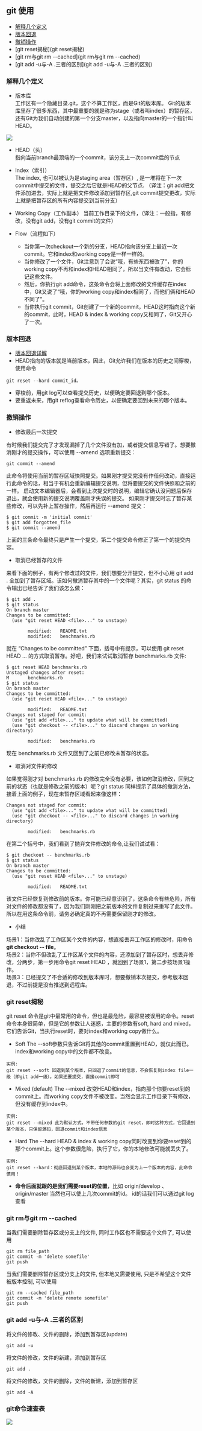 ## git 使用

* [解释几个定义](解释几个定义)
* [版本回退](版本回退)
* [撤销操作](撤销操作)
* [git reset揭秘](git reset揭秘)
* [git rm与git rm --cached](git rm与git rm --cached)
* [git add -u与-A .三者的区别](git add -u与-A .三者的区别)

### 解释几个定义
- 版本库  
工作区有一个隐藏目录.git，这个不算工作区，而是Git的版本库。
Git的版本库里存了很多东西，其中最重要的就是称为stage（或者叫index）的暂存区，还有Git为我们自动创建的第一个分支master，以及指向master的一个指针叫HEAD。

 ![](https://i.imgur.com/tsUowzN.jpg)

- HEAD（头）  
指向当前branch最顶端的一个commit，该分支上一次commit后的节点

- Index（索引）  
 The index, 也可以被认为是staging area（暂存区）, 是一堆将在下一次commit中提交的文件，提交之后它就是HEAD的父节点. （译注：git add把文件添加进去，实际上就是把文件修改添加到暂存区,git commit提交更改，实际上就是把暂存区的所有内容提交到当前分支）
 
- Working Copy（工作副本）
当前工作目录下的文件，（译注：一般指，有修改，没有git add，没有git commit的文件）
 
- Flow（流程如下）
	- 当你第一次checkout一个新的分支，HEAD指向该分支上最近一次commit。它和index和working copy是一样一样的。
	- 当你修改了一个文件，Git注意到了会说“哦，有些东西被改了”，你的working copy不再和index和HEAD相同了，所以当文件有改动，它会标记这些文件。
	- 然后，你执行git add命令，这条命令会将上面修改的文件缓存在index中，Git又说了“哦，你的working copy和index相同了，而他们俩和HEAD不同了”。
	- 当你执行git commit，Git创建了一个新的commit，HEAD这时指向这个新的commit，此时，HEAD & index & working copy又相同了，Git又开心了一次。

### 版本回退
- [版本回退详解](https://www.liaoxuefeng.com/wiki/0013739516305929606dd18361248578c67b8067c8c017b000/0013744142037508cf42e51debf49668810645e02887691000)
- HEAD指向的版本就是当前版本，因此，Git允许我们在版本的历史之间穿梭，使用命令

```
git reset --hard commit_id。
```

- 穿梭前，用git log可以查看提交历史，以便确定要回退到哪个版本。
- 要重返未来，用git reflog查看命令历史，以便确定要回到未来的哪个版本。

### 撤销操作
- 修改最后一次提交  

有时候我们提交完了才发现漏掉了几个文件没有加，或者提交信息写错了。想要撤消刚才的提交操作，可以使用 --amend 选项重新提交：

```
git commit --amend
```

此命令将使用当前的暂存区域快照提交。如果刚才提交完没有作任何改动，直接运行此命令的话，相当于有机会重新编辑提交说明，但将要提交的文件快照和之前的一样。
启动文本编辑器后，会看到上次提交时的说明，编辑它确认没问题后保存退出，就会使用新的提交说明覆盖刚才失误的提交。
如果刚才提交时忘了暂存某些修改，可以先补上暂存操作，然后再运行 --amend 提交：

```
$ git commit -m 'initial commit'
$ git add forgotten_file
$ git commit --amend
```

上面的三条命令最终只是产生一个提交，第二个提交命令修正了第一个的提交内容。

- 取消已经暂存的文件

来看下面的例子，有两个修改过的文件，我们想要分开提交，但不小心用 git add . 全加到了暂存区域。该如何撤消暂存其中的一个文件呢？其实，git status 的命令输出已经告诉了我们该怎么做：

```
$ git add .
$ git status
On branch master
Changes to be committed:
  (use "git reset HEAD <file>..." to unstage)

        modified:   README.txt
        modified:   benchmarks.rb
```

就在 “Changes to be committed” 下面，括号中有提示，可以使用 git reset HEAD <file>... 的方式取消暂存。好吧，我们来试试取消暂存 benchmarks.rb 文件:  

```
$ git reset HEAD benchmarks.rb
Unstaged changes after reset:
M       benchmarks.rb
$ git status
On branch master
Changes to be committed:
  (use "git reset HEAD <file>..." to unstage)

        modified:   README.txt
Changes not staged for commit:
  (use "git add <file>..." to update what will be committed)
  (use "git checkout -- <file>..." to discard changes in working directory)

        modified:   benchmarks.rb
```

现在 benchmarks.rb 文件又回到了之前已修改未暂存的状态。
- 取消对文件的修改  

如果觉得刚才对 benchmarks.rb 的修改完全没有必要，该如何取消修改，回到之前的状态（也就是修改之前的版本）呢？git status 同样提示了具体的撤消方法，接着上面的例子，现在未暂存区域看起来像这样：  

```
Changes not staged for commit:
  (use "git add <file>..." to update what will be committed)
  (use "git checkout -- <file>..." to discard changes in working directory)

        modified:   benchmarks.rb
```  
在第二个括号中，我们看到了抛弃文件修改的命令,让我们试试看：

```
$ git checkout -- benchmarks.rb
$ git status
On branch master
Changes to be committed:
  (use "git reset HEAD <file>..." to unstage)

        modified:   README.txt
```

该文件已经恢复到修改前的版本。你可能已经意识到了，这条命令有些危险，所有对文件的修改都没有了，因为我们刚刚把之前版本的文件复制过来重写了此文件。所以在用这条命令前，请务必确定真的不再需要保留刚才的修改。

- 小结

场景1：当你改乱了工作区某个文件的内容，想直接丢弃工作区的修改时，用命令**git checkout -- file**。  
场景2：当你不但改乱了工作区某个文件的内容，还添加到了暂存区时，想丢弃修改，分两步，第一步用命令git reset HEAD <file>，就回到了场景1，第二步按场景1操作。  
场景3：已经提交了不合适的修改到版本库时，想要撤销本次提交，参考版本回退，不过前提是没有推送到远程库。   

### git reset揭秘

git reset 命令是git中最常用的命令，但也是最危险，最容易被误用的命令。reset命令本身很简单，但是它的参数让人迷惑，主要的参数有soft, hard and mixed，它们告诉Git，当执行reset时，要对index和working copy做什么。
- Soft
The --soft参数只告诉Git将其他的commit重置到HEAD，就仅此而已。index和working copy中的文件都不改变。

```
实例:
git reset --soft 回退到某个版本，只回退了commit的信息，不会恢复到index file一级（即git add一级）。如果还要提交，直接commit即可
```

- Mixed (default)
The --mixed 改变HEAD和index，指向那个你要reset到的commit上。而working copy文件不被改变。当然会显示工作目录下有修改，但没有缓存到index中。

```
实例:
git reset --mixed 此为默认方式，不带任何参数的git reset，即时这种方式，它回退到某个版本，只保留源码，回退commit和index信息
``` 

- Hard
The --hard HEAD & index & working copy同时改变到你要reset到的那个commit上。这个参数很危险，执行了它，你的本地修改可能就丢失了。

```
实例: 
git reset --hard：彻底回退到某个版本，本地的源码也会变为上一个版本的内容，此命令慎用！
```

- **命令后面就跟的是我们需要reset的位置**，比如  origin/develop 、 origin/master 当然也可以使上几次commit的id。
id的话我们可以通过git log查看

### git rm与git rm --cached
当我们需要删除暂存区或分支上的文件, 同时工作区也不需要这个文件了, 可以使用
```
git rm file_path
git commit -m 'delete somefile'
git push
```
当我们需要删除暂存区或分支上的文件, 但本地又需要使用, 只是不希望这个文件被版本控制, 可以使用
```
git rm --cached file_path
git commit -m 'delete remote somefile'
git push
```

### git add -u与-A .三者的区别
将文件的修改、文件的删除，添加到暂存区(update)
```
git add -u
```
将文件的修改，文件的新建，添加到暂存区
```
git add .
```
将文件的修改，文件的删除，文件的新建，添加到暂存区
```
git add -A
```

### git命令速查表
![](https://i.imgur.com/niekHES.jpg)

